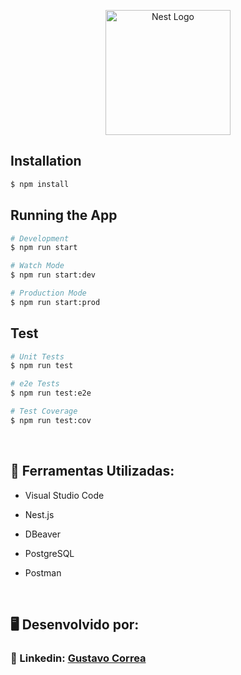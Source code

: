 <p align="center">
  <a href="http://nestjs.com/" target="blank"><img src="https://nestjs.com/img/logo-small.svg" width="200" alt="Nest Logo" /></a>
</p>


[circleci-image]: https://img.shields.io/circleci/build/github/nestjs/nest/master?token=abc123def456
[circleci-url]: https://circleci.com/gh/nestjs/nest


## Installation

```bash
$ npm install
```

## Running the App

```bash
# Development
$ npm run start

# Watch Mode
$ npm run start:dev

# Production Mode
$ npm run start:prod
```

## Test

```bash
# Unit Tests
$ npm run test

# e2e Tests
$ npm run test:e2e

# Test Coverage
$ npm run test:cov
```

<br>

## 🚀 Ferramentas Utilizadas:

* Visual Studio Code

* Nest.js

* DBeaver

* PostgreSQL

* Postman
  
<br>

## 🖥️ Desenvolvido por:

### 📝 Linkedin: [Gustavo Correa](https://www.linkedin.com/in/gustavo-chauar-correa-946168269/)
